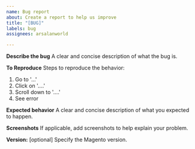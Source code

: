 ```yaml
---
name: Bug report
about: Create a report to help us improve
title: "[BUG]"
labels: bug
assignees: arsalanworld

---
```


**Describe the bug**
A clear and concise description of what the bug is.

**To Reproduce**
Steps to reproduce the behavior:
1. Go to '...'
2. Click on '....'
3. Scroll down to '....'
4. See error

**Expected behavior**
A clear and concise description of what you expected to happen.

**Screenshots**
If applicable, add screenshots to help explain your problem.

**Version:**
[optional] Specify the Magento version.

